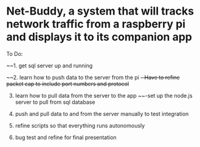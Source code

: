 # Net-Buddy, a system that will tracks network traffic from a raspberry pi and displays it to its companion app


To Do: 

~~1. get sql server up and running

~~2. learn how to push data to the server from the pi
  ~~- Have to refine packet cap to include port numbers and protocol~~

3. learn how to pull data from the server to the app 
  ~~-set up the node.js server to pull from sql database

4. push and pull data to and from the server manually to test integration

5. refine scripts so that everything runs autonomously 

6. bug test and refine for final presentation 
